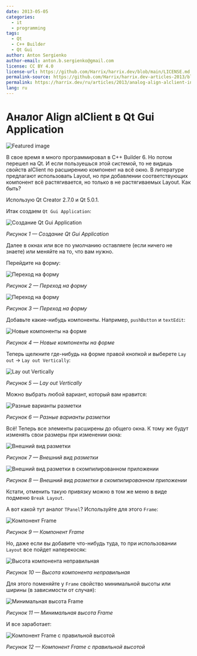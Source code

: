 ```yaml
---
date: 2013-05-05
categories:
  - it
  - programming
tags:
  - Qt
  - C++ Builder
  - Qt Gui
author: Anton Sergienko
author-email: anton.b.sergienko@gmail.com
license: CC BY 4.0
license-url: https://github.com/Harrix/harrix.dev/blob/main/LICENSE.md
permalink-source: https://github.com/Harrix/harrix.dev-articles-2013/blob/main/analog-align-alclient-in-qt/analog-align-alclient-in-qt.md
permalink: https://harrix.dev/ru/articles/2013/analog-align-alclient-in-qt/
lang: ru
---
```


# Аналог Align alClient в Qt Gui Application

![Featured image](featured-image.svg)

В свое время я много программировал в C++ Builder 6. Но потом перешел на Qt. И если пользуешься этой системой, то не видишь свойств alClient по расширению компонент на всё окно. В литературе предлагают использовать Layout, но при добавлении соответствующих компонент всё растягивается, но только в не растягиваемых Layout. Как быть?

Использую Qt Creator 2.7.0 и Qt 5.0.1.

Итак создаем `Qt Gui Application`:

![Создание Qt Gui Application](img/new-project.png)

_Рисунок 1 — Создание Qt Gui Application_

Далее в окнах или все по умолчанию оставляете (если ничего не знаете) или меняйте на то, что вам нужно.

Перейдите на форму:

![Переход на форму](img/form_01.png)

_Рисунок 2 — Переход на форму_

![Переход на форму](img/form_02.png)

_Рисунок 3 — Переход на форму_

Добавьте какие-нибудь компоненты. Например, `pushButton` и `textEdit`:

![Новые компоненты на форме](img/add.png)

_Рисунок 4 — Новые компоненты на форме_

Теперь щелкните где-нибудь на форме правой кнопкой и выберете `Lay out` → `Lay out Vertically`:

![Lay out Vertically](img/layout_01.png)

_Рисунок 5 — Lay out Vertically_

Можно выбрать любой вариант, который вам нравится:

![Разные варианты разметки](img/layout_02.png)

_Рисунок 6 — Разные варианты разметки_

Всё! Теперь все элементы расширены до общего окна. К тому же будут изменять свои размеры при изменении окна:

![Внешний вид разметки](img/layout_03.png)

_Рисунок 7 — Внешний вид разметки_

![Внешний вид разметки в скомпилированном приложении](img/layout_04.png)

_Рисунок 8 — Внешний вид разметки в скомпилированном приложении_

Кстати, отменить такую привязку можно в том же меню в виде подменю `Break Layout`.

А вот какой тут аналог `TPanel`? Используйте для этого `Frame`:

![Компонент Frame](img/frame_01.png)

_Рисунок 9 — Компонент Frame_

Но, даже если вы добавите что-нибудь туда, то при использовании `Layout` все пойдет наперекосяк:

![Высота компонента неправильная](img/frame_02.png)

_Рисунок 10 — Высота компонента неправильная_

Для этого поменяйте у `Frame` свойство минимальной высоты или ширины (в зависимости от случая):

![Минимальная высота Frame](img/frame_03.png)

_Рисунок 11 — Минимальная высота Frame_

И все заработает:

![Компонент Frame с правильной высотой](img/frame_04.png)

_Рисунок 12 — Компонент Frame с правильной высотой_
